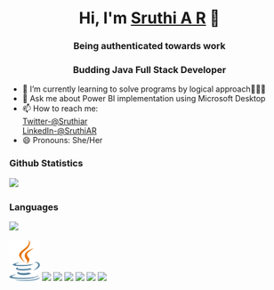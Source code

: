 <h1 align="center">Hi, I'm <a href ="https://www.linkedin.com/in/sruthi-a-r-932740200">Sruthi A R</a> 👋</h1>
<h3 align="center">Being authenticated towards work</h3>
<h3 align="center"> Budding Java Full Stack Developer </h3>


- 🌱 I’m currently learning to solve programs by logical approach👩🏻‍💻
- 💬 Ask me about Power BI implementation using Microsoft Desktop 
- 📫 How to reach me: <br>[Twitter-@Sruthiar](https://twitter.com/Sruthiar?s=08)<br>
               [LinkedIn-@SruthiAR](https://www.linkedin.com/in/sruthi-a-r-932740200)
- 😄 Pronouns: She/Her


### Github Statistics
<img src="https://github-readme-stats.vercel.app/api?username=SruthiGIT-cloud&&show_icons=true&title_color=ffffff&icon_color=bb2acf&text_color=FFFFFF&bg_color=151515"/>

### Languages

[<img src="https://github-readme-stats.vercel.app/api/top-langs/?username=SruthiGIT-cloud&langs_count=8&layout=compact" width="400"/>](https://github-readme-stats.vercel.app/api/top-langs/?username=SruthiGIT-cloud&langs_count=8&layout=compact)


<img width="55" src="https://raw.githubusercontent.com/gilbarbara/logos/master/logos/java.svg"/></div>
<img width="55" src="https://raw.githubusercontent.com/gilbarbara/logos/master/logos/c.svg"/></div>
<img width="55" src="https://raw.githubusercontent.com/gilbarbara/logos/master/logos/html-5.svg"/></div>
<img width="55" src="https://raw.githubusercontent.com/gilbarbara/logos/master/logos/css-3.svg"/></div>
<img width="55" src="https://raw.githubusercontent.com/gilbarbara/logos/master/logos/bootstrap.svg"/></div>
<img width="55" src="https://raw.githubusercontent.com/gilbarbara/logos/master/logos/mysql.svg"/></div>
<img width="55" src="https://encrypted-tbn0.gstatic.com/images?q=tbn:ANd9GcQBebySBIuhaTd4uOi1iRVVg5CvJKB-i4kvUg&usqp=CAU"/></div>
